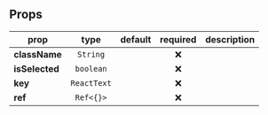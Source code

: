 



<!-- GENERATED:PROPS_TABLE:BEGIN -->
## Props
prop | type | default | required | description
---- | :----: | :-------: | :--------: | -----------
**className** | `String` |  | :x: | 
**isSelected** | `boolean` |  | :x: | 
**key** | `ReactText` |  | :x: | 
**ref** | `Ref<{}>` |  | :x: | 
<!-- GENERATED:PROPS_TABLE:END -->



